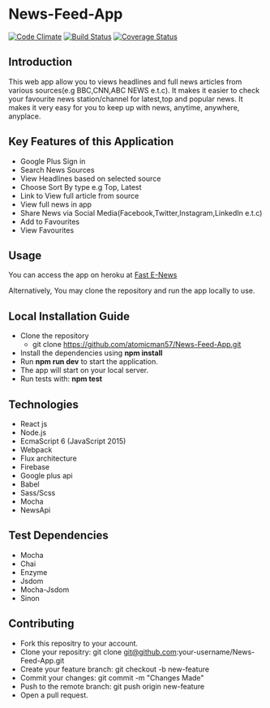 # News-Feed-App
[![Code Climate](https://codeclimate.com/github/codeclimate/codeclimate/badges/gpa.svg)](https://codeclimate.com/github/codeclimate/codeclimate)
[![Build Status](https://travis-ci.org/atomicman57/News-Feed-App.svg?branch=master)](https://travis-ci.org/atomicman57/News-Feed-App)
[![Coverage Status](https://coveralls.io/repos/github/atomicman57/News-Feed-App/badge.png?branch=master)](https://coveralls.io/github/atomicman57/News-Feed-App?branch=master)



## Introduction
 This web app allow you to views headlines and full news articles from various sources(e.g BBC,CNN,ABC NEWS e.t.c). It makes it easier to check your favourite news station/channel for latest,top and popular news.
 It makes it very easy for you to keep up with news, anytime, anywhere, anyplace.

## Key Features of this Application
* Google Plus Sign in
* Search News Sources
* View Headlines based on selected source
* Choose Sort By type e.g Top, Latest
* Link to View full article from source
* View full news in app
* Share News via Social Media(Facebook,Twitter,Instagram,LinkedIn e.t.c)
* Add to Favourites
* View Favourites

## Usage

You can access the app on heroku at [Fast E-News](http://fastenews.herokuapp.com)

Alternatively, You may clone the repository and run the app locally to use.


## Local Installation Guide

* Clone the repository 
    * git clone https://github.com/atomicman57/News-Feed-App.git
* Install the dependencies using **npm install**
* Run **npm run dev** to start the application.
* The app will start on your local server.
* Run tests with: **npm test**


## Technologies

* React js
* Node.js
* EcmaScript 6 (JavaScript 2015)
* Webpack
* Flux architecture
* Firebase
* Google plus api
* Babel
* Sass/Scss
* Mocha
* NewsApi

## Test Dependencies
* Mocha
* Chai
* Enzyme
* Jsdom
* Mocha-Jsdom
* Sinon



## Contributing

* Fork this repositry to your account.
* Clone your repositry: git clone git@github.com:your-username/News-Feed-App.git
* Create your feature branch: git checkout -b new-feature
* Commit your changes: git commit -m "Changes Made"
* Push to the remote branch: git push origin new-feature
* Open a pull request.
